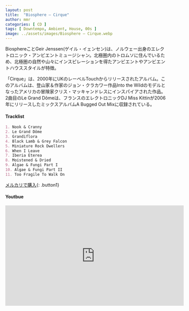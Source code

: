 ```yaml
---
layout: post
title:  "Biosphere – Cirque"
author: mmr
categories: [ CD ]
tags: [ Downtempo, Ambient, House, 00s ]
image: ../assets/images/Biosphere – Cirque.webp
---
```


BiosphereことGeir Jenssen(ゲイル・イェンセン)は、ノルウェー出身のエレクトロニック・アンビエントミュージシャン。北極圏内のトロムソに住んでいるため、北極圏の自然や山々にインスピレーションを得たアンビエントやアンビエントハウススタイルが特徴。

「Cirque」は、2000年にUKのレーベルTouchからリリースされたアルバム。このアルバムは、登山家＆作家のジョン・クラカワー作品Into the Wildのモデルとなったアメリカの冒険家クリス・マッキャンドレスにインスパイアされた作品。2曲目のLe Grand Dômeは、フランスのエレクトロニックDJ Miss Kittinが2006年にリリースしたミックスアルバムA Bugged Out Mixに収録されている。


#### Tracklist
```md
1. Nook & Cranny
2. Le Grand Dôme
3. Grandiflora
4. Black Lamb & Grey Falcon
5. Miniature Rock Dwellers
6. When I Leave
7. Iberia Eterea
8. Moistened & Dried
9. Algae & Fungi Part I
10. Algae & Fungi Part II
11. Too Fragile To Walk On
```

[メルカリで購入](https://jp.mercari.com/item/m43449935173?afid=6142608987){: .button1}

#### Youtbue
<iframe width="560" height="315" src="https://www.youtube.com/embed/4tjIUeT-FS4?si=Sog6kAGXpP8fO4OL" title="YouTube video player" frameborder="0" allow="accelerometer; autoplay; clipboard-write; encrypted-media; gyroscope; picture-in-picture; web-share" referrerpolicy="strict-origin-when-cross-origin" allowfullscreen></iframe>